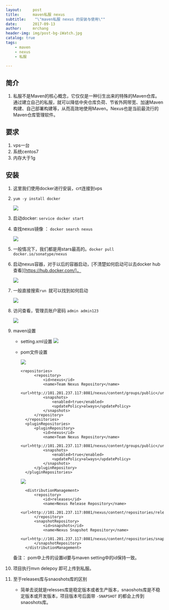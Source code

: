 ```yaml
---
layout:     post
title:      maven私服 nexus
subtitle:    "\"maven私服 nexus 的安装与使用\""
date:       2017-09-13
author:     mrchang
header-img: img/post-bg-iWatch.jpg
catalog: true
tags:
    - maven
    - nexus
    - 私服
    
---
```


## 简介
1. 私服不是Maven的核心概念，它仅仅是一种衍生出来的特殊的Maven仓库。通过建立自己的私服，就可以降低中央仓库负荷、节省外网带宽、加速Maven构建、自己部署构建等，从而高效地使用Maven。Nexus也是当前最流行的Maven仓库管理软件。

## 要求

1. vps一台
2. 系统centos7
3. 内存大于1g

## 安装

1. 这里我们使用docker进行安装，crt连接到vps

2. ` yum -y install docker `

    ![](http://files.jetbrains.org.cn/17-9-14/22748323.jpg)

3. 启动docker: `service docker start `

4. 查找nexus镜像 ： `docker search nexus`

   ![](http://files.jetbrains.org.cn/17-9-14/93572570.jpg)
   
5. 一般情况下，我们都是用stars最高的。`docker pull docker.io/sonatype/nexus`

6. 启动nexus容器，对于以后的容器启动，[不清楚如何启动可以去docker hub 查看][https://hub.docker.com/]，

    ![](http://files.jetbrains.org.cn/17-9-14/58578914.jpg)
    
7. 一般直接搜索`run `就可以找到如何启动

    ![](http://files.jetbrains.org.cn/17-9-14/87774408.jpg)
    
8. 访问查看，管理员账户密码 `admin admin123`

    ![](http://files.jetbrains.org.cn/17-9-14/45145189.jpg)
    
9. maven设置

    * setting.xml设置
        ![](http://files.jetbrains.org.cn/17-9-14/65102103.jpg)
        
    * pom文件设置
    
        ![](http://files.jetbrains.org.cn/17-9-14/12953066.jpg)
        
          <repositories>
                <repository>
                    <id>nexus</id>
                    <name>Team Nexus Repository</name>
                    <url>http://101.201.237.117:8081/nexus/content/groups/public</url>
                    <snapshots>
                        <enabled>true</enabled>
                        <updatePolicy>always</updatePolicy>
                    </snapshots>
                </repository>
            </repositories>
            <pluginRepositories>
                <pluginRepository>
                    <id>nexus</id>
                    <name>Team Nexus Repository</name>
                    <url>http://101.201.237.117:8081/nexus/content/groups/public</url>
                    <snapshots>
                        <enabled>true</enabled>
                        <updatePolicy>always</updatePolicy>
                    </snapshots>
                </pluginRepository>
            </pluginRepositories>
        
        ![](http://files.jetbrains.org.cn/17-9-14/81818372.jpg)
        
            <distributionManagement>
                <repository>
                    <id>releases</id>
                    <name>Nexus Release Repository</name>
                    <url>http://101.201.237.117:8081/nexus/content/repositories/releases/</url>
                </repository>
                <snapshotRepository>
                    <id>snapshots</id>
                    <name>Nexus Snapshot Repository</name>
                    <url>http://101.201.237.117:8081/nexus/content/repositories/snapshots/</url>
                </snapshotRepository>
            </distributionManagement>

    备注： pom中上传的设置id要与maven setting中的id保持一致。

10. 项目执行mvn delepoy 即可上传到私服。

11. 至于releases库与snaoshots库的区别
    * 简单去说就是relesses库是稳定版本或者生产版本，snaoshots库是不稳定版本或开发版本，项目版本号后面带
`-SNAPSHOT` 的都会上传到snaoshots库。

